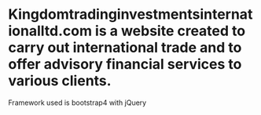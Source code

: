 # Kingdomtradinginvestmentsinternationalltd.com is a website created to carry out international trade and to offer advisory financial services to various clients.
Framework used is bootstrap4 with jQuery
